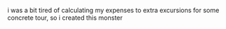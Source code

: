 i was a bit tired of calculating my expenses to extra excursions for some concrete tour, so i created this monster
